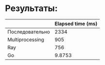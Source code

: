 # Результаты:

|       | Elapsed time (ms) |
| ----------- | ----------- |
| Последовательно      | 2334       |
| Multiprocessing   | 905        |
| Ray   | 756        |
| Go   | 9.8753        |